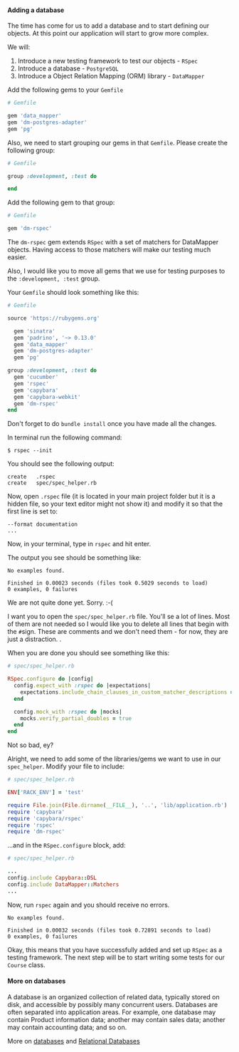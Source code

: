 #### Adding a database

The time has come for us to add a database and to start defining our objects. At this point our application will start to grow more complex.

We will:

1. Introduce a new testing framework to test our objects - `RSpec`
2. Introduce a database - `PostgreSQL`
3. Introduce a Object Relation Mapping (ORM) library - `DataMapper`

Add the following gems to your `Gemfile`

```ruby
# Gemfile

gem 'data_mapper'
gem 'dm-postgres-adapter'
gem 'pg'
```

Also, we need to start grouping our gems in that `Gemfile`. Please create the following group:

```ruby
# Gemfile

group :development, :test do

end
```

Add the following gem to that group:
```ruby
# Gemfile

gem 'dm-rspec'
```

The `dm-rspec` gem extends `RSpec` with a set of matchers for DataMapper objects. Having access to those matchers will make our testing much easier.

Also, I would like you to move all gems that we use for testing purposes to the `:development, :test` group.

Your `Gemfile` should look something like this:

```ruby
# Gemfile

source 'https://rubygems.org'

  gem 'sinatra'
  gem 'padrino', '~> 0.13.0'
  gem 'data_mapper'
  gem 'dm-postgres-adapter'
  gem 'pg'

group :development, :test do
  gem 'cucumber'
  gem 'rspec'
  gem 'capybara'
  gem 'capybara-webkit'
  gem 'dm-rspec'
end
```

Don't forget to do `bundle install` once you have made all the changes.

In terminal run the following command:

```shell
$ rspec --init
```

You should see the following output:

```shell
create   .rspec
create   spec/spec_helper.rb
```

Now, open `.rspec` file (it is located in your main project folder but it is a hidden file, so your text editor might not show it) and modify it so that the first line is set to:

```
--format documentation
...
```

Now, in your terminal, type in `rspec` and hit enter.

The output you see should be something like:

```shell
No examples found.

Finished in 0.00023 seconds (files took 0.5029 seconds to load)
0 examples, 0 failures
```

We are not quite done yet. Sorry. :-(

I want you to open the `spec/spec_helper.rb` file. You'll se a lot of lines. Most of them are not needed so I would like you to delete all lines that begin with the `#`sign.
These are comments and we don't need them - for now, they are just a distraction. .

When you are done you should see something like this:

```ruby
# spec/spec_helper.rb

RSpec.configure do |config|
  config.expect_with :rspec do |expectations|
    expectations.include_chain_clauses_in_custom_matcher_descriptions = true
  end

  config.mock_with :rspec do |mocks|
    mocks.verify_partial_doubles = true
  end
end
```

Not so bad, ey?

Alright, we need to add some of the libraries/gems we want to use in our `spec_helper`. Modify your file to include:

```ruby
# spec/spec_helper.rb

ENV['RACK_ENV'] = 'test'

require File.join(File.dirname(__FILE__), '..', 'lib/application.rb')
require 'capybara'
require 'capybara/rspec'
require 'rspec'
require 'dm-rspec'

```

...and in the `RSpec.configure` block, add:

```ruby
# spec/spec_helper.rb

...
config.include Capybara::DSL
config.include DataMapper::Matchers
...
```

Now, run `rspec` again and you should receive no errors.

```shell
No examples found.

Finished in 0.00032 seconds (files took 0.72891 seconds to load)
0 examples, 0 failures
```

Okay, this means that you have successfully added and set up `RSpec` as a testing framework. The next step will be to start writing some tests for our `Course` class.

#### More on databases

A database is an organized collection of related data, typically stored on disk, and accessible by possibly many concurrent users. Databases are often separated into application areas. For example, one database may contain Product information data; another may contain sales data; another may contain accounting data; and so on.

More on [databases](https://en.wikipedia.org/wiki/Database) and [Relational Databases](https://en.wikipedia.org/wiki/Relational_database)
